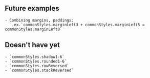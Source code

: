 ## Future examples
    - Combining margins, paddings:
        ex.`commonStyles.marginLeft3 + commonStyles.marginLeft5 = commonStyles.marginLeft8`
        
## Doesn't have yet
    - `commonStyles.shadow1-6`
    - `commonStyles.rounded1-6`
    - `commonStyles.rowReversed`
    - `commonStyles.stackReversed`
